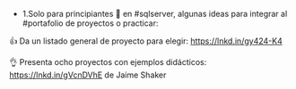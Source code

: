 
+ 1.Solo para principiantes 🐣 en #sqlserver, algunas ideas para integrar al #portafolio de proyectos o practicar:

👍 Da un listado general de proyecto para elegir: https://lnkd.in/gy424-K4

👌 Presenta ocho proyectos con ejemplos didácticos: https://lnkd.in/gVcnDVhE de Jaime Shaker
